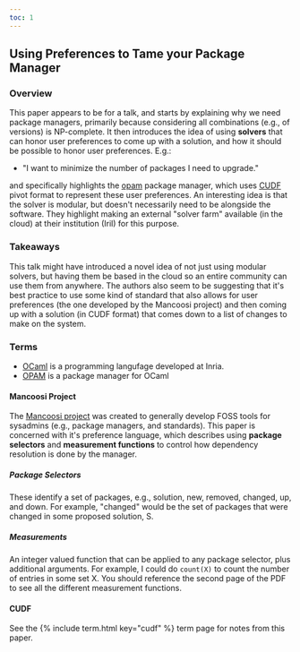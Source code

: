 ```yaml
---
toc: 1
---
```


## Using Preferences to Tame your Package Manager

### Overview

This paper appears to be for a talk, and starts by explaining why we need package managers, 
primarily because considering all combinations (e.g., of versions) is NP-complete. It then 
introduces the idea of using **solvers** that can honor user preferences to come up with a solution, 
and how it should be possible to honor user preferences. E.g.:

 - "I want to minimize the number of packages I need to upgrade."

and specifically highlights the [opam](https://opam.ocaml.org/about.html) package manager, 
which uses [CUDF](https://www.mancoosi.org/cudf/) pivot format to represent these user preferences. 
An interesting idea is that the solver is modular, but doesn't necessarily need to be alongside the software. They highlight
making an external "solver farm" available (in the cloud) at their institution (Iril) for this purpose.

### Takeaways

This talk might have introduced a novel idea of not just using modular solvers, but having them
be based in the cloud so an entire community can use them from anywhere.
The authors also seem to be suggesting that it's best practice to use some kind of standard that also allows
for user preferences (the one developed by the Mancoosi project) and then coming up with a solution (in CUDF format) that comes down to a list of changes to make on the system.

### Terms

 - [OCaml](https://ocaml.org/learn/description.html) is a programming langufage developed at Inria.
 - [OPAM](https://opam.ocaml.org/about.html) is a package manager for OCaml
 

#### Mancoosi Project

The [Mancoosi project](https://www.mancoosi.org/) was created to generally develop FOSS tools
for sysadmins (e.g., package managers, and standards). This paper is concerned with it's preference
language, which describes using **package selectors** and **measurement functions** to control
how dependency resolution is done by the manager.

##### Package Selectors

These identify a set of packages, e.g., solution, new, removed, changed, up, and down. For example,
"changed" would be the set of packages that were changed in some proposed solution, S.

##### Measurements

An integer valued function that can be applied to any package selector, plus additional arguments. For
example, I could do `count(X)` to count the number of entries in some set X. You should reference the second
page of the PDF to see all the different measurement functions.

#### CUDF

See the {% include term.html key="cudf" %} term page for notes from this paper.

